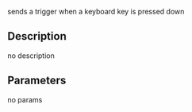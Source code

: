 sends a trigger when a keyboard key is pressed down



## Description
no description
## Parameters
no params